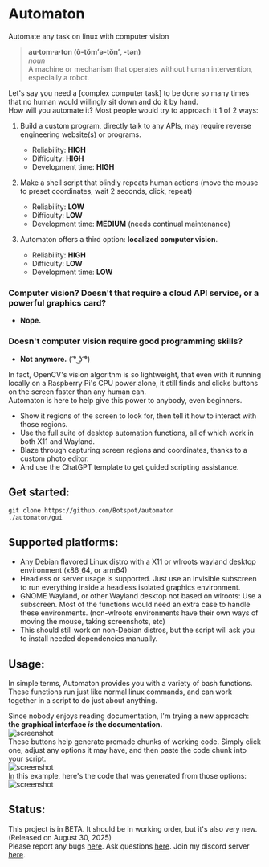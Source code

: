 # Automaton
Automate any task on linux with computer vision

> **au·tom·a·ton  (ô-tŏmʻə-tŏn′, -tən)**  
> *noun*  
> A machine or mechanism that operates without human intervention, especially a robot.

Let's say you need a [complex computer task] to be done so many times that no human would willingly sit down and do it by hand.  
How will you automate it? Most people would try to approach it 1 of 2 ways:  
1. Build a custom program, directly talk to any APIs, may require reverse engineering website(s) or programs.
   - Reliability: **HIGH**
   - Difficulty: **HIGH**
   - Development time: **HIGH**
3. Make a shell script that blindly repeats human actions (move the mouse to preset coordinates, wait 2 seconds, click, repeat)
   - Reliability: **LOW**
   - Difficulty: **LOW**
   - Development time: **MEDIUM** (needs continual maintenance)

4. Automaton offers a third option: **localized computer vision**.
   - Reliability: **HIGH**
   - Difficulty: **LOW**
   - Development time: **LOW**

### Computer vision? Doesn't that require a cloud API service, or a powerful graphics card?
- **Nope.**
### Doesn't computer vision require good programming skills?
- **Not anymore.** ( ͡° ͜ʖ ͡°)

In fact, OpenCV's vision algorithm is so lightweight, that even with it running locally on a Raspberry Pi's CPU power alone, it still finds and clicks buttons on the screen faster than any human can.  
Automaton is here to help give this power to anybody, even beginners.
- Show it regions of the screen to look for, then tell it how to interact with those regions.
- Use the full suite of desktop automation functions, all of which work in both X11 and Wayland.
- Blaze through capturing screen regions and coordinates, thanks to a custom photo editor.
- And use the ChatGPT template to get guided scripting assistance.

## Get started:
```
git clone https://github.com/Botspot/automaton
./automaton/gui
```
## Supported platforms:

- Any Debian flavored Linux distro with a X11 or wlroots wayland desktop environment (x86_64, or arm64)
- Headless or server usage is supported. Just use an invisible subscreen to run everything inside a headless isolated graphics environment.
- GNOME Wayland, or other Wayland desktop not based on wlroots: Use a subscreen. Most of the functions would need an extra case to handle these environments. (non-wlroots environments have their own ways of moving the mouse, taking screenshots, etc)
- This should still work on non-Debian distros, but the script will ask you to install needed dependencies manually.

## Usage:
In simple terms, Automaton provides you with a variety of bash functions. These functions run just like normal linux commands, and can work together in a script to do just about anything.

Since nobody enjoys reading documentation, I'm trying a new approach: **the graphical interface *is* the documentation.**  
![screenshot](https://github.com/user-attachments/assets/bfb2dfea-9fb3-42b0-8dec-8b45ab450ca0)  
These buttons help generate premade chunks of working code. Simply click one, adjust any options it may have, and then paste the code chunk into your script.  
![screenshot](https://github.com/user-attachments/assets/673de504-ce40-4c9a-9c5e-4c205cc96b9a)  
In this example, here's the code that was generated from those options:  
![screenshot](https://github.com/user-attachments/assets/1887e1a2-a256-475c-8877-216e13c42463)

## Status:
This project is in BETA. It should be in working order, but it's also very new. (Released on August 30, 2025)  
Please report any bugs [here](https://github.com/Botspot/automaton/issues). Ask questions [here](https://github.com/Botspot/automaton/issues). Join my discord server [here](https://discord.gg/RXSTvaUvuu).
